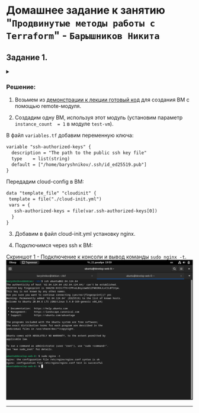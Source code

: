 # Домашнее задание к занятию "`Продвинутые методы работы с Terraform`" - `Барышников Никита`


## Задание 1.
<details>
	<summary></summary>
      <br>

1. Возьмите из [демонстрации к лекции готовый код](https://github.com/netology-code/ter-homeworks/tree/main/04/demonstration1) для создания ВМ с помощью remote-модуля.
2. Создайте одну ВМ, используя этот модуль. В файле cloud-init.yml необходимо использовать переменную для ssh-ключа вместо хардкода. Передайте ssh-ключ в функцию template_file в блоке vars ={} .
Воспользуйтесь [**примером**](https://grantorchard.com/dynamic-cloudinit-content-with-terraform-file-templates/). Обратите внимание, что ssh-authorized-keys принимает в себя список, а не строку.
3. Добавьте в файл cloud-init.yml установку nginx.
4. Предоставьте скриншот подключения к консоли и вывод команды ```sudo nginx -t```.

</details>

### Решение:

1. Возьмем из [демонстрации к лекции готовый код](https://github.com/netology-code/ter-homeworks/tree/main/04/demonstration1) для создания ВМ с помощью remote-модуля.

2. Создадим одну ВМ, используя этот модуль (установим параметр ```instance_count  = 1``` в модуле ```test-vm```).

В файл ```variables.tf``` добавим переменную ключа:  
```hcl
variable "ssh-authorized-keys" {
  description = "The path to the public ssh key file"
  type    = list(string)
  default = ["/home/baryshnikov/.ssh/id_ed25519.pub"]
}
```

Передадим cloud-config в ВМ:
```hcl
data "template_file" "cloudinit" {
 template = file("./cloud-init.yml")
 vars = {
   ssh-authorized-keys = file(var.ssh-authorized-keys[0])
  }
}
```

3. Добавим в файл cloud-init.yml установку nginx.

4. Подключимся через ssh к ВМ:

Скриншот 1 - Подключение к консоли и вывод команды ```sudo nginx -t```.
![Скриншот-1](/TER-35/ter/17.4-ter-04/img/17.4.1_Подключение_к_консоли.png)

---